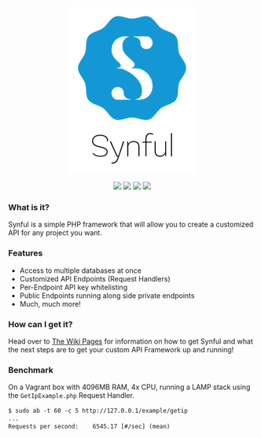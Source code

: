 
<p align='center'>
	<img src='https://github.com/nathan-fiscaletti/synful/blob/gh-pages/Logo.png?raw=true' />
</p>

<p align='center'>
    <a href='https://styleci.io/repos/66602627'><img src='https://styleci.io/repos/66602627/shield?style=flat' /></a>
    <a href='https://packagist.org/packages/nafisc/synful'><img src='https://poser.pugx.org/nafisc/synful/v/stable?format=flat' /></a>
    <a href='https://packagist.org/packages/nafisc/synful'><img src='https://poser.pugx.org/nafisc/synful/v/unstable?format=flat' /></a>
    <a href='https://packagist.org/packages/nafisc/synful'><img src='https://poser.pugx.org/nafisc/synful/license?format=flat' /></a>
</p>
		
### What is it?		
Synful is a simple PHP framework that will allow you to create a customized API for any project you want. 

### Features
* Access to multiple databases at once
* Customized API Endpoints (Request Handlers)
* Per-Endpoint API key whitelisting
* Public Endpoints running along side private endpoints
* Much, much more!
		
### How can I get it?		
Head over to [The Wiki Pages](http://github.com/nathan-fiscaletti/synful/wiki) for information on how to get Synful and what the next steps are to get your custom API Framework up and running!

### Benchmark

On a Vagrant box with 4096MB RAM, 4x CPU, running a LAMP stack using the `GetIpExample.php` Request Handler.

```
$ sudo ab -t 60 -c 5 http://127.0.0.1/example/getip
...
Requests per second:    6545.17 [#/sec] (mean)
```
